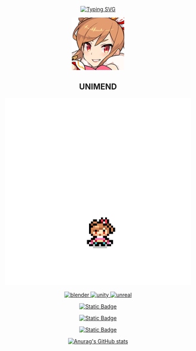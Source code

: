 
<div id="title" align=center>

[![Typing SVG](https://readme-typing-svg.demolab.com?font=Playfair+Display&weight=500&size=25&pause=10&color=DAB6F7&background=FFFFFF00&center=true&random=true&width=750&height=150&lines=Welcome+to+Uni's+Home;%E5%A6%82%E6%9E%9C%E5%86%8D%E4%B9%9F%E4%B8%8D%E8%83%BD%E8%A7%81%E5%88%B0%E4%BD%A0%EF%BC%8C%E7%A5%9D%E4%BD%A0%E6%97%A9%E5%AE%89%EF%BC%8C%E5%8D%88%E5%AE%89%EF%BC%8C%E6%99%9A%E5%AE%89%E3%80%82)](https://git.io/typing-svg)

<p align="center">
 <img width = "140" src="image/shuidanic.png" />
 <h2 align = "center">UNIMEND</h2>
</p>

 

<img src="image/shuidna.png" width="500" height="500" />

<p align="middle"> <a href="https://www.blender.org/" target="_blank" rel="noreferrer"> <img src="https://download.blender.org/branding/community/blender_community_badge_white.svg" alt="blender" width="40" height="40"/> </a> <a href="https://unity.com/" target="_blank" rel="noreferrer"> <img src="https://www.vectorlogo.zone/logos/unity3d/unity3d-icon.svg" alt="unity" width="40" height="40"/> </a> <a href="https://unrealengine.com/" target="_blank" rel="noreferrer"> <img src="https://raw.githubusercontent.com/kenangundogan/fontisto/036b7eca71aab1bef8e6a0518f7329f13ed62f6b/icons/svg/brand/unreal-engine.svg" alt="unreal" width="40" height="40"/> </a> </p>

[![Static Badge](https://img.shields.io/badge/Articles-%E7%9F%A5%E4%B9%8E-%20rgb(61%2C%20144%2C%20215))](https://www.zhihu.com/people/styx-q)

[![Static Badge](https://img.shields.io/badge/Video-%E5%93%94%E5%93%A9%E5%93%94%E5%93%A9-rgb(234%2C%2085%2C%20149))](https://space.bilibili.com/32303300)

[![Static Badge](https://img.shields.io/badge/Portfolio%20of%20work-ArtStation-rgb(56%2C%20163%2C%20239))](https://www.artstation.com/unimend)

[![Anurag's GitHub stats](https://github-readme-stats.vercel.app/api?username=Unimend&show_icons=true&theme=dracula&show_icons=true)](https://b23.tv/iEJTnPp)


</div>












</div>
